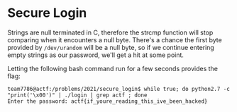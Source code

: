 # Secure Login
Strings are null terminated in C, therefore the strcmp function will stop comparing when it encounters a null byte. There's a chance the first byte provided by `/dev/urandom` will be a null byte, so if we continue entering empty strings as our password, we'll get a hit at some point.

Letting the following bash command run for a few seconds provides the flag:
```
team7786@actf:/problems/2021/secure_login$ while true; do python2.7 -c "print('\x00')" | ./login | grep actf ; done
Enter the password: actf{if_youre_reading_this_ive_been_hacked}
```
